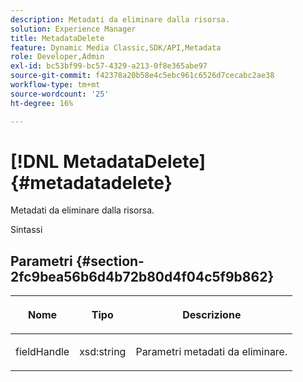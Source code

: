 ```yaml
---
description: Metadati da eliminare dalla risorsa.
solution: Experience Manager
title: MetadataDelete
feature: Dynamic Media Classic,SDK/API,Metadata
role: Developer,Admin
exl-id: bc53bf99-bc57-4329-a213-0f8e365abe97
source-git-commit: f42378a20b58e4c5ebc961c6526d7cecabc2ae38
workflow-type: tm+mt
source-wordcount: '25'
ht-degree: 16%

---
```


# [!DNL MetadataDelete]{#metadatadelete}

Metadati da eliminare dalla risorsa.

Sintassi

## Parametri {#section-2fc9bea56b6d4b72b80d4f04c5f9b862}

<table id="table_04100BB8ABD84EF68B0A7CE3AD946414"> 
 <thead> 
  <tr> 
   <th colname="col1" class="entry"> <p>Nome </p> </th> 
   <th colname="col2" class="entry"> <p>Tipo </p> </th> 
   <th colname="col3" class="entry"> <p>Descrizione </p> </th> 
  </tr> 
 </thead>
 <tbody> 
  <tr> 
   <td colname="col1"> <p><span class="codeph"><span class="varname"> fieldHandle</span></span> </p> </td> 
   <td colname="col2"> <span class="codeph"> xsd:string</span> </td> 
   <td colname="col3"> <p>Parametri metadati da eliminare. </p> </td> 
  </tr> 
 </tbody> 
</table>
